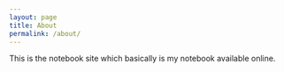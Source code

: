 ```yaml
---
layout: page
title: About
permalink: /about/
---
```


This is the notebook site which basically is my notebook available online.

